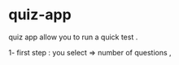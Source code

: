 # quiz-app

quiz app allow you to  run a quick test .

1- first step :
you select 
    => number of questions ,
    